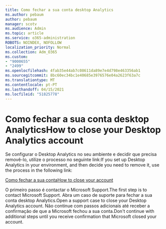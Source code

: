 ```yaml
---
title: Como fechar a sua conta desktop Analytics
ms.author: pebaum
author: pebaum
manager: scotv
ms.audience: Admin
ms.topic: article
ms.service: o365-administration
ROBOTS: NOINDEX, NOFOLLOW
localization_priority: Normal
ms.collection: Adm_O365
ms.custom:
- "9000655"
- "2499"
ms.openlocfilehash: 4fab35e44ab7c08611da89e7e4d798e463356ab1
ms.sourcegitcommit: 8bc60ec34bc1e40685e3976576e04a2623f63a7c
ms.translationtype: MT
ms.contentlocale: pt-PT
ms.lasthandoff: 04/15/2021
ms.locfileid: "51825778"
---
```

# <a name="how-to-close-your-desktop-analytics-account"></a><span data-ttu-id="65184-102">Como fechar a sua conta desktop Analytics</span><span class="sxs-lookup"><span data-stu-id="65184-102">How to close your Desktop Analytics account</span></span>

<span data-ttu-id="65184-103">Se configurar o Desktop Analytics no seu ambiente e decidir que precisa removê-lo, utilize o processo no seguinte link:</span><span class="sxs-lookup"><span data-stu-id="65184-103">If you set up Desktop Analytics in your environment, and then decide you need to remove it, use the process in the following link:</span></span>

[<span data-ttu-id="65184-104">Como fechar a sua conta</span><span class="sxs-lookup"><span data-stu-id="65184-104">How to close your account</span></span>](https://docs.microsoft.com/configmgr/desktop-analytics/account-close)

<span data-ttu-id="65184-105">O primeiro passo é contactar o Microsoft Support.</span><span class="sxs-lookup"><span data-stu-id="65184-105">The first step is to contact Microsoft Support.</span></span> <span data-ttu-id="65184-106">Abra um caso de suporte para fechar a sua conta desktop Analytics.</span><span class="sxs-lookup"><span data-stu-id="65184-106">Open a support case to close your Desktop Analytics account.</span></span> <span data-ttu-id="65184-107">Não continue com passos adicionais até receber a confirmação de que a Microsoft fechou a sua conta.</span><span class="sxs-lookup"><span data-stu-id="65184-107">Don't continue with additional steps until you receive confirmation that Microsoft closed your account.</span></span>